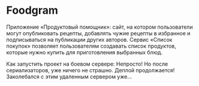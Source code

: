 # Foodgram

Приложение «Продуктовый помощник»: сайт, на котором пользователи могут опубликовать рецепты, добавлять чужие рецепты в избранное и подписываться на публикации других авторов. Сервис «Список покупок» позволяет пользователям создавать список продуктов, которые нужно купить для приготовления выбранных блюд.

Как запустить проект на боевом сервере:
Непросто! Но после сериализаторов, уже ничего не страшно. Деплой продолжается!Заколебался с этим удаленным сервером уже...